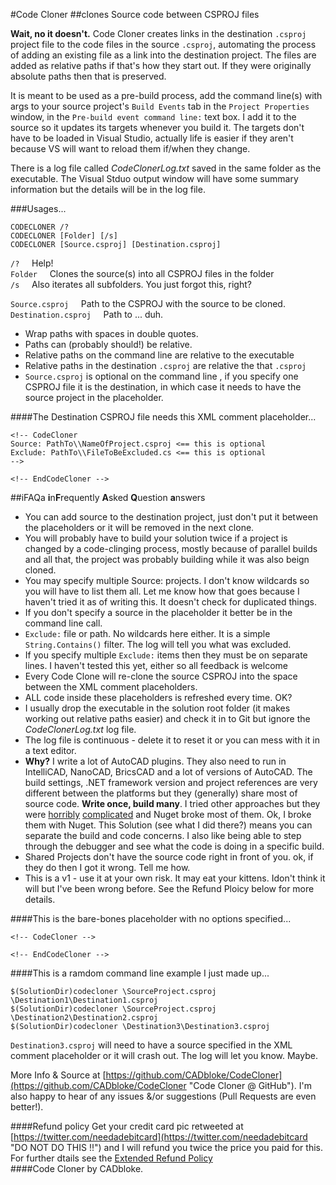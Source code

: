 #Code Cloner ##clones Source code between CSPROJ files**Wait, no it doesn't.** Code Cloner creates links in the destination `.csproj` project file to the code files in the source `.csproj`, automating the process of adding an existing file as a link into the destination project. The files are added as relative paths if that's how they start out. If they were originally absolute paths then that is preserved.    It is meant to be used as a pre-build process, add the command line(s) with args to your source project's `Build Events` tab in the `Project Properties` window, in the `Pre-build event command line:` text box. I add it to the source so it updates its targets whenever you build it. The targets don't have to be loaded in Visual Studio, actually life is easier if they aren't because VS will want to reload them if/when they change.   There is a log file called *CodeClonerLog.txt* saved in the same folder as the executable. The Visual Stduo output window will have some summary information but the details will be in the log file. ###Usages...`CODECLONER /?`  `CODECLONER [Folder] [/s]`  `CODECLONER [Source.csproj] [Destination.csproj]`    `/?` &nbsp;&nbsp;&nbsp;     Help!  `Folder` &nbsp;&nbsp;&nbsp; Clones the source(s) into all CSPROJ files in the folder  `/s` &nbsp;&nbsp;&nbsp;     Also iterates all subfolders. You just forgot this, right?`Source.csproj`      &nbsp;&nbsp;&nbsp;  Path to the CSPROJ with the source to be cloned.  `Destination.csproj` &nbsp;&nbsp;&nbsp;  Path to ... duh.- Wrap paths with spaces in double quotes. - Paths can (probably should!) be relative.  - Relative paths on the command line are relative to the executable- Relative paths in the destination `.csproj` are relative the that `.csproj`  - `Source.csproj` is optional on the command line , if you specify one CSPROJ file it is the destination, in which case it needs to have the source project in the placeholder.####The Destination CSPROJ file needs this XML comment placeholder...    <!-- CodeCloner    Source: PathTo\\NameOfProject.csproj <== this is optional    Exclude: PathTo\\FileToBeExcluded.cs <== this is optional    -->        <!-- EndCodeCloner -->##iFAQa**i**n**F**requently **A**sked **Q**uestion **a**nswers  - You can add source to the destination project, just don't put it between the placeholders or it will be removed in the next clone.  - You will probably have to build your solution twice if a project is changed by a code-clinging process, mostly because of parallel builds and all that, the project was probably building while it was also beign cloned. - You may specify multiple Source: projects. I don't know wildcards so you will have to list them all. Let me know how that goes because I haven't tried it as of writing this. It doesn't check for duplicated things.  - If you don't specify a source in the placeholder it better be in the command line call.  - `Exclude:` file or path. No wildcards here either. It is a simple `String.Contains()` filter. The log will tell you what was excluded.- If you specify multiple `Exclude:` items then they must be on separate lines. I haven't tested this yet, either so all feedback is welcome - Every Code Clone will re-clone the source CSPROJ into the space between the XML comment placeholders.  - ALL code inside these placeholders is refreshed every time. OK?- I usually drop the executable in the solution root folder (it makes working out relative paths easier) and check it in to Git but ignore the *CodeClonerLog.txt* log file.- The log file is continuous - delete it to reset it or you can mess with it in a text editor. - **Why?** I write a lot of AutoCAD plugins. They also need to run in IntelliCAD, NanoCAD, BricsCAD and a lot of versions of AutoCAD. The build settings, .NET framework version and project references are very different between the platforms but they (generally) share most of source code. **Write once, build many**. I tried other approaches but they were [horribly](http://www.theswamp.org/index.php?topic=41868.msg497509#msg497509 "HORRIBLY") [complicated](http://www.theswamp.org/index.php?topic=49039.msg541752#msg541752 "COMPLICATED") and Nuget broke most of them. Ok, I broke them with Nuget. This Solution (see what I did there?) means you can separate the build and code concerns. I also like being able to step through the debugger and see what the code is doing in a specific build. - Shared Projects don't have the source code right in front of you. ok, if they do then I got it wrong. Tell me how.- This is a v1 - use it at your own risk. It may eat your kittens. Idon't think it will but I've been wrong before. See the Refund Ploicy below for more details.####This is the bare-bones placeholder with no options specified...    <!-- CodeCloner -->        <!-- EndCodeCloner -->####This is a ramdom command line example I just made up...    $(SolutionDir)codecloner \SourceProject.csproj \Destination1\Destination1.csproj    $(SolutionDir)codecloner \SourceProject.csproj \Destination2\Destination2.csproj    $(SolutionDir)codecloner \Destination3\Destination3.csproj    `Destination3.csproj` will need to have a source specified in the XML comment placeholder or it will crash out. The log will let you know. Maybe.More Info & Source at [https://github.com/CADbloke/CodeCloner](https://github.com/CADbloke/CodeCloner "Code Cloner @ GitHub"). I'm also happy to hear of any issues &/or suggestions (Pull Requests are even better!). ####Refund policyGet your credit card pic retweeted at [https://twitter.com/needadebitcard](https://twitter.com/needadebitcard "DO NOT DO THIS !!") and I will refund you twice the price you paid for this. For further dtails see the [Extended Refund Policy](http://www.seobook.com/freetards "This is not you, right?")   ####Code Cloner by CADbloke.